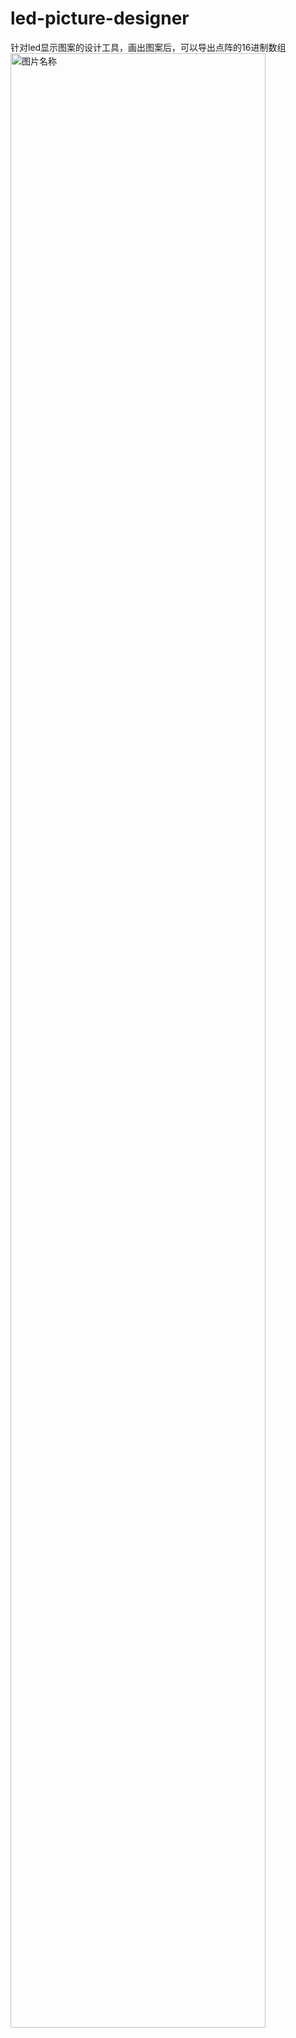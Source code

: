 # led-picture-designer
针对led显示图案的设计工具，画出图案后，可以导出点阵的16进制数组
<img src="https://img2020.cnblogs.com/blog/1011634/202005/1011634-20200509153612759-873710828.gif" width = "90%" height = "90%" alt="图片名称" />

